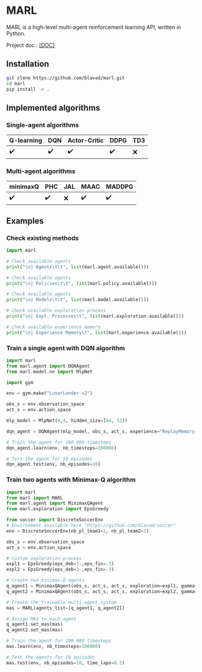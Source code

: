 # MARL

MARL is a high-level multi-agent reinforcement learning API, written in Python.

Project doc : <a href="https://blavad.github.io/marl/html/index.html"> [DOC]</a>

## Installation
```bash
git clone https://github.com/blavad/marl.git
cd marl
pip install -e .
```

## Implemented algorithms

### Single-agent algorithms

| **Q-learning**     | **DQN**             | **Actor-Critic**     | **DDPG**            |**TD3**            |
| ------------------ | ------------------- | -------------------- | ------------------- |------------------- | 
| :heavy_check_mark: | :heavy_check_mark:  | :heavy_check_mark:   | :heavy_check_mark:  |:x:  |


### Multi-agent algorithms

| **minimaxQ**         | **PHC**       | **JAL** | **MAAC**             | **MADDPG**           | 
| -------------------- | -------------------- | ------- |  -------------------- |  ------------------- | 
|  :heavy_check_mark: | :heavy_check_mark:   |  :x:    |  :heavy_check_mark:   | :heavy_check_mark:   |

## Examples

### Check existing methods
```python
import marl

# Check available agents
print("\n| Agents\t\t", list(marl.agent.available()))

# Check available agents
print("\n| Policies\t\t", list(marl.policy.available()))

# Check available agents
print("\n| Models\t\t", list(marl.model.available()))

# Check available exploration process
print("\n| Expl. Processes\t", list(marl.exploration.available()))

# Check available experience memory
print("\n| Experience Memory\t", list(marl.experience.available()))
```

### Train a single agent with DQN algorithm
```python
import marl
from marl.agent import DQNAgent
from marl.model.nn import MlpNet

import gym

env = gym.make("LunarLander-v2")

obs_s = env.observation_space
act_s = env.action_space

mlp_model = MlpNet(8,4, hidden_size=[64, 32])

dqn_agent = DQNAgent(mlp_model, obs_s, act_s, experience="ReplayMemory-5000", exploration="EpsGreedy", lr=0.001, name="DQN-LunarLander")

# Train the agent for 100 000 timesteps
dqn_agent.learn(env, nb_timesteps=100000)

# Test the agent for 10 episodes
dqn_agent.test(env, nb_episodes=10)
```

### Train two agents with Minimax-Q algorithm

```python
import marl
from marl import MARL
from marl.agent import MinimaxQAgent
from marl.exploration import EpsGreedy

from soccer import DiscreteSoccerEnv
# Environment available here "https://github.com/blavad/soccer"
env = DiscreteSoccerEnv(nb_pl_team1=1, nb_pl_team2=1)

obs_s = env.observation_space
act_s = env.action_space

# Custom exploration process
expl1 = EpsGreedy(eps_deb=1.,eps_fin=.3)
expl2 = EpsGreedy(eps_deb=1.,eps_fin=.3)

# Create two minimax-Q agents
q_agent1 = MinimaxQAgent(obs_s, act_s, act_s, exploration=expl1, gamma=0.9, lr=0.001, name="SoccerJ1")
q_agent2 = MinimaxQAgent(obs_s, act_s, act_s, exploration=expl2, gamma=0.9, lr=0.001, name="SoccerJ2")

# Create the trainable multi-agent system
mas = MARL(agents_list=[q_agent1, q_agent2])

# Assign MAS to each agent
q_agent1.set_mas(mas)
q_agent2.set_mas(mas)

# Train the agent for 100 000 timesteps
mas.learn(env, nb_timesteps=100000)

# Test the agents for 10 episodes
mas.test(env, nb_episodes=10, time_laps=0.5)
```



